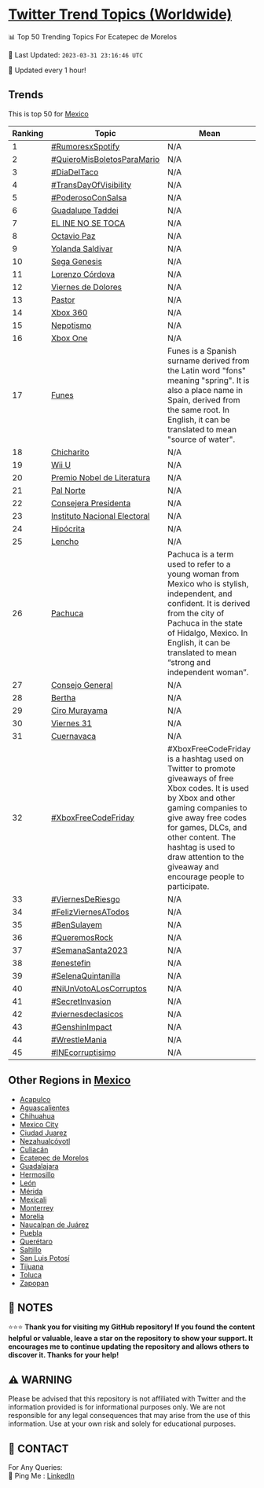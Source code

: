 [Twitter Trend Topics (Worldwide)](https://github.com/ErcinDedeoglu/Twitter-Trend-Topics)
==========


📊 Top 50 Trending Topics For Ecatepec de Morelos

📆 Last Updated: `2023-03-31 23:16:46 UTC`

🔧 Updated every 1 hour!


## Trends

This is top 50 for [Mexico](</Mexico>)

| Ranking | Topic | Mean |
| ------- | ------------ | ------------ |
| 1 | [#RumoresxSpotify](http://twitter.com/search?q=%23RumoresxSpotify) | N/A |
| 2 | [#QuieroMisBoletosParaMario](http://twitter.com/search?q=%23QuieroMisBoletosParaMario) | N/A |
| 3 | [#DiaDelTaco](http://twitter.com/search?q=%23DiaDelTaco) | N/A |
| 4 | [#TransDayOfVisibility](http://twitter.com/search?q=%23TransDayOfVisibility) | N/A |
| 5 | [#PoderosoConSalsa](http://twitter.com/search?q=%23PoderosoConSalsa) | N/A |
| 6 | [Guadalupe Taddei](http://twitter.com/search?q=Guadalupe+Taddei) | N/A |
| 7 | [EL INE NO SE TOCA](http://twitter.com/search?q=EL+INE+NO+SE+TOCA) | N/A |
| 8 | [Octavio Paz](http://twitter.com/search?q=Octavio+Paz) | N/A |
| 9 | [Yolanda Saldivar](http://twitter.com/search?q=Yolanda+Saldivar) | N/A |
| 10 | [Sega Genesis](http://twitter.com/search?q=Sega+Genesis) | N/A |
| 11 | [Lorenzo Córdova](http://twitter.com/search?q=Lorenzo+C%c3%b3rdova) | N/A |
| 12 | [Viernes de Dolores](http://twitter.com/search?q=Viernes+de+Dolores) | N/A |
| 13 | [Pastor](http://twitter.com/search?q=Pastor) | N/A |
| 14 | [Xbox 360](http://twitter.com/search?q=Xbox+360) | N/A |
| 15 | [Nepotismo](http://twitter.com/search?q=Nepotismo) | N/A |
| 16 | [Xbox One](http://twitter.com/search?q=Xbox+One) | N/A |
| 17 | [Funes](http://twitter.com/search?q=Funes) | Funes is a Spanish surname derived from the Latin word "fons" meaning "spring". It is also a place name in Spain, derived from the same root. In English, it can be translated to mean "source of water". |
| 18 | [Chicharito](http://twitter.com/search?q=Chicharito) | N/A |
| 19 | [Wii U](http://twitter.com/search?q=Wii+U) | N/A |
| 20 | [Premio Nobel de Literatura](http://twitter.com/search?q=Premio+Nobel+de+Literatura) | N/A |
| 21 | [Pal Norte](http://twitter.com/search?q=Pal+Norte) | N/A |
| 22 | [Consejera Presidenta](http://twitter.com/search?q=Consejera+Presidenta) | N/A |
| 23 | [Instituto Nacional Electoral](http://twitter.com/search?q=Instituto+Nacional+Electoral) | N/A |
| 24 | [Hipócrita](http://twitter.com/search?q=Hip%c3%b3crita) | N/A |
| 25 | [Lencho](http://twitter.com/search?q=Lencho) | N/A |
| 26 | [Pachuca](http://twitter.com/search?q=Pachuca) | Pachuca is a term used to refer to a young woman from Mexico who is stylish, independent, and confident. It is derived from the city of Pachuca in the state of Hidalgo, Mexico. In English, it can be translated to mean “strong and independent woman”. |
| 27 | [Consejo General](http://twitter.com/search?q=Consejo+General) | N/A |
| 28 | [Bertha](http://twitter.com/search?q=Bertha) | N/A |
| 29 | [Ciro Murayama](http://twitter.com/search?q=Ciro+Murayama) | N/A |
| 30 | [Viernes 31](http://twitter.com/search?q=Viernes+31) | N/A |
| 31 | [Cuernavaca](http://twitter.com/search?q=Cuernavaca) | N/A |
| 32 | [#XboxFreeCodeFriday](http://twitter.com/search?q=%23XboxFreeCodeFriday) | #XboxFreeCodeFriday is a hashtag used on Twitter to promote giveaways of free Xbox codes. It is used by Xbox and other gaming companies to give away free codes for games, DLCs, and other content. The hashtag is used to draw attention to the giveaway and encourage people to participate. |
| 33 | [#ViernesDeRiesgo](http://twitter.com/search?q=%23ViernesDeRiesgo) | N/A |
| 34 | [#FelizViernesATodos](http://twitter.com/search?q=%23FelizViernesATodos) | N/A |
| 35 | [#BenSulayem](http://twitter.com/search?q=%23BenSulayem) | N/A |
| 36 | [#QueremosRock](http://twitter.com/search?q=%23QueremosRock) | N/A |
| 37 | [#SemanaSanta2023](http://twitter.com/search?q=%23SemanaSanta2023) | N/A |
| 38 | [#enestefin](http://twitter.com/search?q=%23enestefin) | N/A |
| 39 | [#SelenaQuintanilla](http://twitter.com/search?q=%23SelenaQuintanilla) | N/A |
| 40 | [#NiUnVotoALosCorruptos](http://twitter.com/search?q=%23NiUnVotoALosCorruptos) | N/A |
| 41 | [#SecretInvasion](http://twitter.com/search?q=%23SecretInvasion) | N/A |
| 42 | [#viernesdeclasicos](http://twitter.com/search?q=%23viernesdeclasicos) | N/A |
| 43 | [#GenshinImpact](http://twitter.com/search?q=%23GenshinImpact) | N/A |
| 44 | [#WrestleMania](http://twitter.com/search?q=%23WrestleMania) | N/A |
| 45 | [#INEcorruptisimo](http://twitter.com/search?q=%23INEcorruptisimo) | N/A |



## Other Regions in [Mexico](</Mexico>)

* [Acapulco](</Mexico/Acapulco.md>)
* [Aguascalientes](</Mexico/Aguascalientes.md>)
* [Chihuahua](</Mexico/Chihuahua.md>)
* [Mexico City](</Mexico/Mexico City.md>)
* [Ciudad Juarez](</Mexico/Ciudad Juarez.md>)
* [Nezahualcóyotl](</Mexico/Nezahualcóyotl.md>)
* [Culiacán](</Mexico/Culiacán.md>)
* [Ecatepec de Morelos](</Mexico/Ecatepec de Morelos.md>)
* [Guadalajara](</Mexico/Guadalajara.md>)
* [Hermosillo](</Mexico/Hermosillo.md>)
* [León](</Mexico/León.md>)
* [Mérida](</Mexico/Mérida.md>)
* [Mexicali](</Mexico/Mexicali.md>)
* [Monterrey](</Mexico/Monterrey.md>)
* [Morelia](</Mexico/Morelia.md>)
* [Naucalpan de Juárez](</Mexico/Naucalpan de Juárez.md>)
* [Puebla](</Mexico/Puebla.md>)
* [Querétaro](</Mexico/Querétaro.md>)
* [Saltillo](</Mexico/Saltillo.md>)
* [San Luis Potosí](</Mexico/San Luis Potosí.md>)
* [Tijuana](</Mexico/Tijuana.md>)
* [Toluca](</Mexico/Toluca.md>)
* [Zapopan](</Mexico/Zapopan.md>)



## 📝 NOTES

⭐⭐⭐ **Thank you for visiting my GitHub repository! If you found the content helpful or valuable, leave a star on the repository to show your support. It encourages me to continue updating the repository and allows others to discover it. Thanks for your help!**


## ⚠️ WARNING

Please be advised that this repository is not affiliated with Twitter and the information provided is for informational purposes only. We are not responsible for any legal consequences that may arise from the use of this information. Use at your own risk and solely for educational purposes.


## 📨 CONTACT

 For Any Queries:  
            🏓 Ping Me : [LinkedIn](https://www.linkedin.com/in/ercindedeoglu/)
